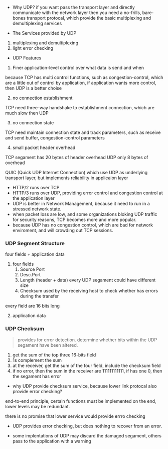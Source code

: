  - Why UDP?
 if you want pass the transport layer and directly communicate with the network layer
 then you need a no-frills, bare-bones transport protocal, which provide the basic multiplexing and demultiplexing services
 
- The Services provided by UDP
 1. multiplexing and demultiplexing
 2. light error checking
 
- UDP Features
 
1. Finer application-level control over what data is send and when

because TCP has multi control functions, such as congestion-control, which are a little out of control by application,
if application wants more control, then UDP is a better choise

2. no connection establishment

TCP need three-way handshake to establishment connection, which are much slow then UDP

3. no connection state

TCP need maintain connection state and track parameters, such as receive and send buffer, congestion-control parameters

4. small packet header overhead

TCP segament has 20 bytes of header overhead
UDP only 8 bytes of overhead

QUIC (Quick UDP Internet Connection) which use UDP as underlying transport layer, but implements reliability in applicaion layer

- HTTP/2 runs over TCP
- HTTP/3 runs over UDP, providing error control and congestion control at the application layer
- UDP is better in Network Management, because it need to run in a stressed network state.
- when packet loss are low, and some organizations bloking UDP traffic for security reasons, 
  TCP becomes more and more popular.
- because UDP has no congestion control, which are bad for network enviroment, and will crowding out TCP sessions.

### UDP Segment Structure

four fields + application data
1. four fields
   1. Source Port
   2. Desc.Port
   3. Length (header + data)
      every UDP segament could have different size
   4. Checksum
      used by the receiving host to check whether has errors during the transfer
      
every field are 16 bits long

2. application data

### UDP Checksum
> provides for error detection. determine whether bits within the UDP segament have been altered.

1. get the sum of the top three 16-bits field
2. 1s complement the sum
3. at the receiver, get the sum of the four field, include the checksum field
4. if no error, then the sum in the receiver are 111111111111, if has one 0, then the segament has error

- why UDP provide checksum service, because lower link protocal also provide error checking?

end-to-end principle, certain functions must be implemented on the end, lower levels may be redundant.

there is no promise that lower service would provide errro checking

- UDP provides error checking, but does nothing to recover from an error.

- some implentations of UDP may discard the damaged segament, others pass to the application with a warning